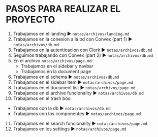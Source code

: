 # PASOS PARA REALIZAR EL PROYECTO
1. Trabajamos en el landing ► `notas/archivos/landing.md`
2. Trabajamos en la conexion a la bd con Convex (part 1) ► `notas/archivos/db.md`
3. Trabajamos en la autenticacion con Clerk ► `notas/archivos/db.md`
4. Seguimos trabajando con Convex (part 2) ► `notas/archivos/db.md`
5. En el archivo `notas/archivos/page.md`:
   - Trabajamos en el sidebar y navbar 
   - Trabajamos en la document page
6. Trabajamos en el schema ► `notas/archivos/db.md`
7. Trabajamos en el sidebar item ► `notas/archivos/page.md`
8. Trabajamos en el document list ► `notas/archivos/page.md`
9. Trabajamos en el archive funcionality ► `notas/archivos/db.md`
10. Trabajamos en el trash box:
   - Trabajamos con la db ► `notas/archivos/db.md`
   - Trabajamos con los componentes ► `notas/archivos/page.md`
11. Trabajamos en el search funcionality ► `notas/archivos/page.md`
12. Trabajamos en los settings ► `notas/archivos/page.md`
